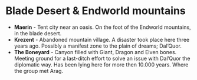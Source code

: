# Blade Desert & Endworld mountains


* **Maerin** - Tent city near an oasis. On the foot of the Endworld mountains, in the blade desert.
* **Krezent** - Abandoned mountain village. A disaster took place here three years ago. Possibly a manifest zone to the plain of dreams; Dal’Quor.
* **The Boneyard** - Canyon filled with Giant, Dragon and Elven bones. Meeting ground for a last-ditch effort to solve an issue with Dal’Quor the diplomatic way. Has been lying here for more then 10.000 years. Where the group met Arag.